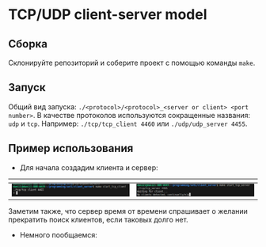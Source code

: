 # TCP/UDP client-server model

## Сборка 

Склонируйте репозиторий и соберите проект с помощью команды `make`. 

## Запуск

Общий вид запуска: `./<protocol>/<protocol>_<server or client> <port number>`.
В качестве протоколов используются сокращенные названия: `udp` и `tcp`.
Например: `./tcp/tcp_client 4460` или `./udp/udp_server 4455`.

## Пример использования 

- Для начала создадим клиента и сервер:

|  <!-- -->      |     <!-- -->            |
| ------------- |:------------------:|
| ![](/res/client_start.png?raw=true "Старт клиента.")     | ![](/res/server_start.png?raw=true "Старт сервера.")    |

Заметим также, что сервер время от времени спрашивает о желании прекратить поиск клиентов, если таковых долго нет.

- Немного пообщаемся: